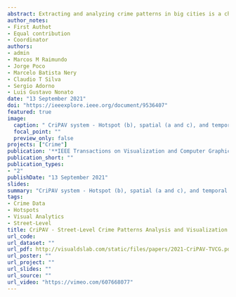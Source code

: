 ```yaml
---
abstract: Extracting and analyzing crime patterns in big cities is a challenging spatiotemporal problem. The hardness of the problem is linked to two main factors, the sparse nature of the crime activity and its spread in large spatial areas. Sparseness hampers most time series (crime time series) comparison methods from working properly, while the handling of large urban areas tends to render the computational costs of such methods impractical. Visualizing different patterns hidden in crime time series data is another issue in this context, mainly due to the number of patterns that can show up in the time series analysis. In this article, we present a new methodology to deal with the issues above, enabling the analysis of spatiotemporal crime patterns in a street-level of detail. Our approach is made up of two main components designed to handle the spatial sparsity and spreading of crimes in large areas of the city. The first component relies on a stochastic mechanism from which one can visually analyze probable×intensive crime hotspots. Such analysis reveals important patterns that can not be observed in the typical intensity-based hotspot visualization. The second component builds upon a deep learning mechanism to embed crime time series in Cartesian space. From the embedding, one can identify spatial locations where the crime time series have similar behavior. The two components have been integrated into a web-based analytical tool called CriPAV (Crime Pattern Analysis and Visualization), which enables global as well as a street-level view of crime patterns. Developed in close collaboration with domain experts, CriPAV has been validated through a set of case studies with real crime data in São Paulo - Brazil. The provided experiments and case studies reveal the effectiveness of CriPAV in identifying patterns such as locations where crimes are not intense but highly probable to occur as well as locations that are far apart from each other but bear similar crime patterns.
author_notes:
- First Authot
- Equal contribution
- Coordinator
authors:
- admin
- Marcos M Raimundo
- Jorge Poco
- Marcelo Batista Nery
- Claudio T Silva
- Sergio Adorno
- Luis Gustavo Nonato
date: "13 September 2021"
doi: "https://ieeexplore.ieee.org/document/9536407"
featured: true
image:
  caption: " CriPAV system - Hotspot (b), spatial (a and c), and temporal interactive views (d, e, and f) enabling the exploration of local regions while revealing their criminal patterns over time."
  focal_point: ""
  preview_only: false
projects: ["Crime"]
publication: '**IEEE Transactions on Visualization and Computer Graphics**'
publication_short: ""
publication_types:
- "2"
publishDate: "13 September 2021"
slides: 
summary: "CriPAV system - Hotspot (b), spatial (a and c), and temporal interactive views (d, e, and f) enabling the exploration of local regions while revealing their criminal patterns over time."
tags:
- Crime Data
- Hotspots
- Visual Analytics
- Street-Level
title: CriPAV - Street-Level Crime Patterns Analysis and Visualization
url_code: 
url_dataset: ""
url_pdf: http://visualdslab.com/static/files/papers/2021-CriPAV-TVCG.pdf
url_poster: ""
url_project: ""
url_slides: ""
url_source: ""
url_video: "https://vimeo.com/607668077"
---
```

